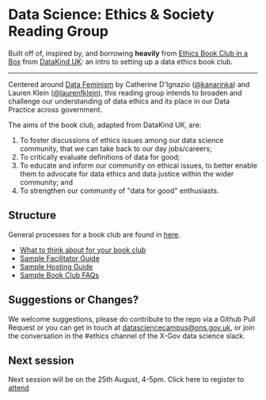 # Data Science: Ethics & Society Reading Group

Built off of, inspired by, and borrowing **heavily** from [Ethics Book Club in a
Box](https://github.com/DataKind-UK/data-ethics-book-club-in-a-box) from
[DataKind UK](https://datakind.org.uk/): an intro to setting up a data ethics book club.

---


Centered around [Data Feminism](https://data-feminism.mitpress.mit.edu/) by
Catherine D'Ignazio ([@kanarinka](https://twitter.com/kanarinka)) and Lauren Klein ([@laurenfklein](https://twitter.com/laurenfklein)), this reading group intends to broaden and
challenge our understanding of data ethics and its place in our Data Practice across government. 

The aims of the book club, adapted from DataKind UK, are:

1.  To foster discussions of ethics issues among our data science
    community, that we can take back to our day jobs/careers;
2.  To critically evaluate definitions of data for good;
3.  To educate and inform our community on ethical issues, to better
    enable them to advocate for data ethics and data justice within the wider community; and
4.  To strengthen our community of "data for good" enthusiasts.

## Structure

General processes for a book club are found in [here](/process_guides).

  - [What to think about for your book
    club](/process_guides/What-you-need-for-your-book-club.md)
  - [Sample Facilitator Guide](/process_guides/Sample-Facilitator-Guide.md)
  - [Sample Hosting Guide](/process_guides/Sample-Hosting-Guide.md)
  - [Sample Book Club FAQs](/process_guides/Sample-Book-Club-FAQs.md)


## Suggestions or Changes?

We welcome suggestions, please do contribute to the repo via a Github Pull Request or you can
get in touch at
[datasciencecampus@ons.gov.uk](mailto:datasciencecampus@ons.gov.uk), or join the
conversation in the #ethics channel of the X-Gov data science slack.


## Next session 

Next session will be on the 25th August, 4-5pm. 
Click here to register to [attend](https://www.eventbrite.co.uk/e/data-science-ethics-and-society-reading-group-tickets-109605695586)



